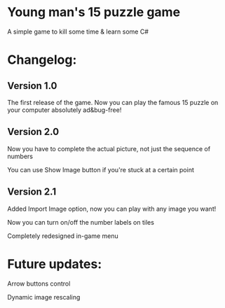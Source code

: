# Young man's 15 puzzle game
A simple game to kill some time & learn some C#

# Changelog:

## Version 1.0
The first release of the game. Now you can play the famous 15 puzzle on your computer absolutely ad&bug-free!

## Version 2.0
Now you have to complete the actual picture, not just the sequence of numbers

You can use Show Image button if you're stuck at a certain point

## Version 2.1
Added Import Image option, now you can play with any image you want!

Now you can turn on/off the number labels on tiles

Completely redesigned in-game menu

# Future updates:

 Arrow buttons control
 
 Dynamic image rescaling
